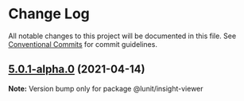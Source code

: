 # Change Log

All notable changes to this project will be documented in this file.
See [Conventional Commits](https://conventionalcommits.org) for commit guidelines.

## [5.0.1-alpha.0](https://github.com/lunit-io/frontend-components/compare/@lunit/insight-viewer@4.1.0...@lunit/insight-viewer@5.0.1-alpha.0) (2021-04-14)

**Note:** Version bump only for package @lunit/insight-viewer
